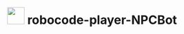 # <img src="https://github.com/artHub-j/robocode-player-NPCBot/assets/92806890/3f601599-0cf6-427a-be1a-8f06585c85e3" width="40" /> robocode-player-NPCBot


